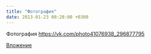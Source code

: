 ```yaml
---
title: "Фотография"
date: 2013-01-23 00:28:00 +0300
---
```


Фотография
https://vk.com/photo41076938_296877795

[Вложение](https://vk.com/photo41076938_296877795)
